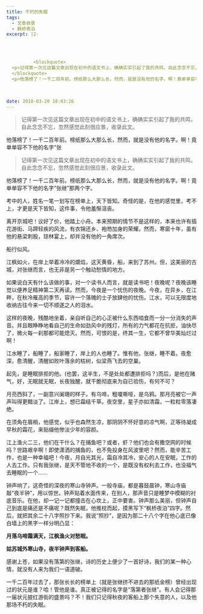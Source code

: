 ```yaml
---
title: 不朽的失眠
tags:
  - 文章收录
  - 枫桥夜泊
excerpt: |2-

      
        
        
          <blockquote>
  <p>记得第一次见这篇文章出现在初中的语文书上，确确实实引起了我的共鸣，自此念念不忘，忽然感觉此刻很应景，收录此文。</p>
  </blockquote>
  <p>他落榜了！一千二百年前。榜纸那么大那么长，然而，就是没有他的名字。啊！竟单单容不下他的名字“张
        
      
      
date: 2018-03-20 18:03:26
---
```


> 记得第一次见这篇文章出现在初中的语文书上，确确实实引起了我的共鸣，自此念念不忘，忽然感觉此刻很应景，收录此文。

他落榜了！一千二百年前。榜纸那么大那么长，然而，就是没有他的名字。啊！竟单单容不下他的名字“张
<!-- more -->
> 记得第一次见这篇文章出现在初中的语文书上，确确实实引起了我的共鸣，自此念念不忘，忽然感觉此刻很应景，收录此文。

他落榜了！一千二百年前。榜纸那么大那么长，然而，就是没有他的名字。啊！竟单单容不下他的名字“张继”那两个字。

考中的人，姓名一笔一划写在榜单上，天下皆知。奇怪的是，在他的感觉里，考不上，才更是天下皆知，这件事，令他羞惭沮丧。

离开京城吧！议好了价，他踏上小舟。本来预期的情节不是这样的，本来也许有插花游街、马蹄轻疾的风流，有衣锦还乡、袍笏加身的荣耀。然而，寒窗十年，虽有他的悬梁刺股，琼林宴上，却并没有他的一角席次。

船行似风。

江枫如火，在岸上举着冷冷的爝焰，这天黄昏，船，来到了苏州。但，这美丽的古城，对张继而言，也无非是另一个触动愁情的地方。

如果说白天有什么该做的事，对一个读书人而言，就是读书吧！夜晚呢？夜晚该睡觉以便养足精神第二天再读。然而，今夜是一个忧伤的夜晚。今夜，在异乡，在江畔，在秋冷雁高的季节，容许一个落魄的士子放肆他的忧伤。江水，可以无限度地收纳古往今来一切不顺遂之人的泪水。

这样的夜晚，残酷地坐着，亲自听自己的心正被什么东西啮食而一分一分消失的声音。并且眼睁睁地看自己的生命如劲风中的残灯，所有的力气都花在抗拒，油快尽了，微火每一刹那都可能熄灭。然而，可恨的是，终其一生，它都不曾华美灿烂过啊！

江水睡了，船睡了，船家睡了，岸上的人也睡了。惟有他，张继，睡不着。夜愈深，愈清醒，清醒如败叶落余的枯树，似梁燕飞去的空巢。

起先，是睡眠排拒的他。(也罢，这半生，不是处处都遭排拒吗？)而后，是他在赌气，好，无眠就无眠，长夜独醒，就干脆彻底来为自已验伤，有何不可？

月亮西斜了，一副意兴阑珊的样子。有乌啼，粗嗄嘶哑，是乌鸦。那月亮被它一声声叫得更黯淡了。江岸上，想已霜结千草。夜空里，星子亦如清霜，一粒粒零落凄绝。

在须角在眉梢，他感觉，似乎也森然生凉，那阴阴不怀好意的凉气啊，正等待凝成早秋的霜花，来贴缀他惨淡少年的容颜。

江上渔火二三，他们在干什么？在捕鱼吧？或者，虾？他们也会有撒空网的时候吗？世路艰辛啊！即使潇洒的捕鱼的，也不免投身在风波里吧？然而，能辛苦工作，也是一种幸福吧！今夜，月自光其光，霜自冷其冷，安心的人在安眠，工作的人去工作。只有我张继，是天不管地不收的一个，是既没有权利去工作，也没福气去睡眠的一个……

钟声响了，这奇怪的深夜的寒山寺钟声。一般寺庙，都是暮鼓晨钟，寒山寺庙敲“夜半钟”，用以惊世。钟声贴着水面传来，在别人，那声音只是睡梦中模糊的衬底音乐。在他，却一记一记都撞击在心坎上，正中要害。钟声那么美丽，但钟声自己到底是痛还是不痛呢？既然失眠，他推枕而起，摸黑写下“枫桥夜泊”四字。然后，就把其余二十八字照抄下来。我说“照抄”，是因为那二十八个字在他心底已像白墙上的黑字一样分明凸显：

**月落乌啼霜满天，江枫渔火对愁眠。**

**姑苏城外寒山寺，夜半钟声到客船。**

感谢上苍，如果没有落第的张继，诗的历史上便少了一首好诗，我们的某一种心情，就没有人来为我们一语道破。

一千二百年过去了，那张长长的榜单上（就是张继挤不进去的那纸金榜）曾经出现过的状元是谁？哈！管他是谁。真正被记得的名字是“落第者张继”。有人会记得那一届状元披红游街的盛景吗？不！我们只记得秋夜的客船上那个失意的人，以及他那场不朽的失眠。